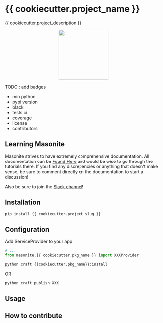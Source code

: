 # {{ cookiecutter.project_name }}

{{ cookiecutter.project_description }}

<p align="center">
<img src="https://i.imgur.com/rEXcoMn.png" width="160px">
</p>

TODO : add badges
- min python
- pypi version
- black
- tests ci
- coverage
- license
- contributors


## Learning Masonite

Masonite strives to have extremely comprehensive documentation. All documentation can be [Found Here](https://masoniteframework.gitbooks.io/docs/content/) and would be wise to go through the tutorials there. If you find any discrepencies or anything that doesn't make sense, be sure to comment directly on the documentation to start a discussion!

Also be sure to join the [Slack channel](https://masoniteframework.gitbooks.io/docs/content/)!

## Installation
```bash
pip install {{ cookiecutter.project_slug }}
```

## Configuration
Add ServiceProvider to your app
```python
# ...
from masonite.{{ cookiecutter.pkg_name }} import XXXProvider
```

```bash
python craft {{cookiecutter.pkg_name}}:install
```
OR
```bash
python craft publish XXX
```

## Usage

## How to contribute

